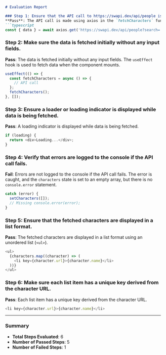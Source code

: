 ```markdown
# Evaluation Report

### Step 1: Ensure that the API call to https://swapi.dev/api/people is made using axios.
**Pass**: The API call is made using axios in the `fetchCharacters` function within the `useEffect` hook.
```typescript
const { data } = await axios.get('https://swapi.dev/api/people?search=');
```

### Step 2: Make sure the data is fetched initially without any input fields.
**Pass**: The data is fetched initially without any input fields. The `useEffect` hook is used to fetch data when the component mounts.
```typescript
useEffect(() => {
  const fetchCharacters = async () => {
    // API call
  };
  fetchCharacters();
}, []);
```

### Step 3: Ensure a loader or loading indicator is displayed while data is being fetched.
**Pass**: A loading indicator is displayed while data is being fetched.
```typescript
if (loading) {
  return <div>Loading...</div>;
}
```

### Step 4: Verify that errors are logged to the console if the API call fails.
**Fail**: Errors are not logged to the console if the API call fails. The error is caught, and the `characters` state is set to an empty array, but there is no `console.error` statement.
```typescript
catch (error) {
  setCharacters([]);
  // Missing console.error(error);
}
```

### Step 5: Ensure that the fetched characters are displayed in a list format.
**Pass**: The fetched characters are displayed in a list format using an unordered list (`<ul>`).
```typescript
<ul>
  {characters.map((character) => (
    <li key={character.url}>{character.name}</li>
  ))}
</ul>
```

### Step 6: Make sure each list item has a unique key derived from the character URL.
**Pass**: Each list item has a unique key derived from the character URL.
```typescript
<li key={character.url}>{character.name}</li>
```

---

### Summary
- **Total Steps Evaluated**: 6
- **Number of Passed Steps**: 5
- **Number of Failed Steps**: 1
```

